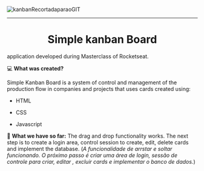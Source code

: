 ![kanbanRecortadaparaoGIT](https://user-images.githubusercontent.com/50759048/90985067-baf4bd80-e54f-11ea-9b85-6b047846bae9.png)

-----------------------------------------------------------------------------------------------------------------------------

 <h1 align="center">Simple kanban Board</h1>
 <p align="justify"> application developed during Masterclass of Rocketseat.</p>
 
:computer: **What was created?**

Simple Kanban Board is a system of control and management of the production flow in companies and projects that uses cards created using:

- HTML

- CSS

- Javascript

:wrench: **What we have so far:** The drag and drop functionality works. The next step is to create a login area, control session to create, edit, delete cards and implement the database. 
(*A funcionalidade de arrstar e soltar funcionando. O próximo passo é criar uma área de login, sessão de controle para criar, editar , excluir cards e implementar o banco de dados.*)
